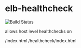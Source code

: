 # elb-healthcheck

[![Build Status](https://drone.infra.tstllc.net/api/badges/Travel-Syndication-Technology/elb-healthcheck/status.svg)](https://drone.infra.tstllc.net/Travel-Syndication-Technology/elb-healthcheck)

allows host level healthchecks on

/index.html
/healthcheck/index.html
